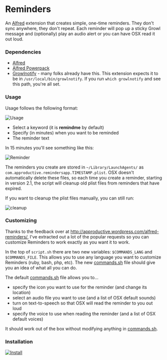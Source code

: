 # Reminders
An [Alfred](http://alfredapp.com) extension that creates simple, one-time reminders. They don't sync anywhere, they don't repeat. Each reminder will pop up a sticky Growl message and (optionally) play an audio alert or you can have OSX read it out loud.

### Dependencies
* [Alfred](http://alfredapp.com)
* [Alfred Powerpack](http://www.alfredapp.com/powerpack)
* [Growlnotify](http://growl.info/downloads#generaldownloads) - many folks already have this. This extension expects it to be in `/usr/local/bin/growlnotify`. If you run `which growlnotify` and see this path, you're all set.

### Usage

Usage follows the following format:


![Usage](http://approductive.files.wordpress.com/2012/04/reminders_syntax.png?w=584&h=171)

* Select a keyword (it is **remindme** by default)
* Specify (in minutes) when you want to be reminded
* The reminder text

In 15 minutes you'll see something like this:

![Reminder](http://approductive.files.wordpress.com/2012/04/reminders_output.png)

The reminders you create are stored in `~/Library/LaunchAgents/` as `com.approductive.remindersapp.TIMESTAMP.plist`. OSX doesn't automatically delete these files, so each time you create a reminder, starting in version 2.1, the script will cleanup old plist files from reminders that have expired. 

If you want to cleanup the plist files manually, you can still run:

![cleanup](http://approductive.files.wordpress.com/2012/04/remindme_cleanup.png?w=584&h=171)



### Customizing

Thanks to the feedback over at http://approductive.wordpress.com/alfred-reminders/, I've extracted out a lot of the popular requests so you can customize Reminders to work exactly as you want it to work.

In the top of `script.sh` there are two new variables: `$COMMANDS_LANG` and `$COMMANDS_FILE`. This allows you to use any language you want to customize Reminders (ruby, bash, php, etc). The new [commands.sh](https://github.com/brockangelo/Reminders/blob/master/commands.sh) file should give you an idea of what all you can do.

The default [commands.sh](https://github.com/brockangelo/Reminders/blob/master/commands.sh) file allows you to...
* specify the icon you want to use for the reminder (and change its location)
* select an audio file you want to use (and a list of OSX default sounds)
* turn on text-to-speech so that OSX will read the reminder to you out loud
* specify the voice to use when reading the reminder (and a list of OSX default voices)

It should work out of the box without modifying anything in [commands.sh](https://github.com/brockangelo/Reminders/blob/master/commands.sh).

### Installation

[![Install](http://media.alfredapp.com/scripts/downloadextension.png)](https://github.com/brockangelo/Reminders/raw/master/Reminders.alfredextension)

